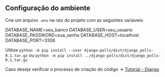 ## Configuração do ambiente

Crie um arquivo `.env` na raiz do projeto com as seguintes variáveis:

DATABASE_NAME=seu_banco
DATABASE_USER=seu_usuario
DATABASE_PASSWORD=sua_senha
DATABASE_HOST=localhost
DATABASE_PORT=3306

Utilize `python -m pip install --user django-polls/dist/django_polls-0.1.tar.gz` ou `python -m pip install ../django-polls/dist/django_polls-0.1.tar.gz`

Caso deseje verificar o processo de criação do código -> [Tutorial - Django](https://docs.djangoproject.com/en/5.2/intro/)
